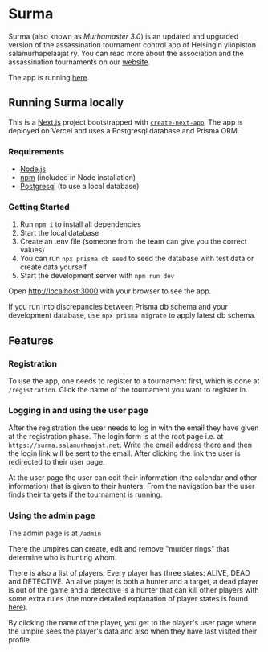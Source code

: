 # Surma

Surma (also known as _Murhamaster 3.0_) is an updated and upgraded version of the assassination tournament control app of Helsingin yliopiston salamurhapelaajat ry. You can read more about the association and the assassination tournaments on our [website](https://salamurhaajat.net).

The app is running [here](https://surma.salamurhaajat.net).

## Running Surma locally

This is a [Next.js](https://nextjs.org/) project bootstrapped with [`create-next-app`](https://github.com/vercel/next.js/tree/canary/packages/create-next-app). The app is deployed on Vercel and uses a Postgresql database and Prisma ORM.

### Requirements

- [Node.js](https://nodejs.org/en/download) 
- [npm](https://www.npmjs.com/) (included in Node installation)
- [Postgresql](https://www.postgresql.org/download/) (to use a local database)

### Getting Started

1. Run ```npm i``` to install all dependencies
2. Start the local database
3. Create an .env file (someone from the team can give you the correct values)
4. You can run ```npx prisma db seed``` to seed the database with test data or create data yourself
5. Start the development server with ```npm run dev```

Open [http://localhost:3000](http://localhost:3000) with your browser to see the app.

If you run into discrepancies between Prisma db schema and your development database, use `npx prisma migrate` to apply latest db schema.

## Features

### Registration

To use the app, one needs to register to a tournament first, which is done at `/registration`. Click the name of the tournament you want to register in.

### Logging in and using the user page

After the registration the user needs to log in with the email they have given at the registration phase. The login form is at the root page i.e. at `https://surma.salamurhaajat.net`. Write the email address there and then the login link will be sent to the email. After clicking the link the user is redirected to their user page.

At the user page the user can edit their information (the calendar and other information) that is given to their hunters. From the navigation bar the user finds their targets if the tournament is running.

### Using the admin page

The admin page is at `/admin`

There the umpires can create, edit and remove "murder rings" that determine who is hunting whom.

There is also a list of players. Every player has three states: ALIVE, DEAD and DETECTIVE. An alive player is both a hunter and a target, a dead player is out of the game and a detective is a hunter that can kill other players with some extra rules (the more detailed explanation of player states is found [here](https://salamurhaajat.net/mika-salamurhapeli/turnaussaannot)).

By clicking the name of the player, you get to the player's user page where the umpire sees the player's data and also when they have last visited their profile.


